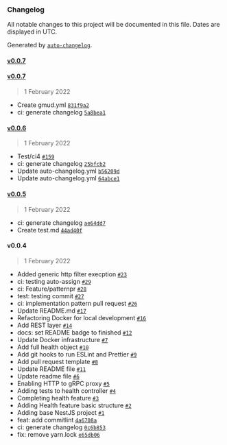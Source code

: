 ### Changelog

All notable changes to this project will be documented in this file. Dates are displayed in UTC.

Generated by [`auto-changelog`](https://github.com/CookPete/auto-changelog).

#### [v0.0.7](https://github.com/madeiramadeirabr/nest-service-template/compare/v0.0.7...v0.0.7)

#### [v0.0.7](https://github.com/madeiramadeirabr/nest-service-template/compare/v0.0.6...v0.0.7)

> 1 February 2022

- Create gmud.yml [`831f9a2`](https://github.com/madeiramadeirabr/nest-service-template/commit/831f9a25a4486d150d383f53157fdcc395205f9f)
- ci: generate changelog [`5a8bea1`](https://github.com/madeiramadeirabr/nest-service-template/commit/5a8bea178e680e57e6a68830230a4d42369c5dd9)

#### [v0.0.6](https://github.com/madeiramadeirabr/nest-service-template/compare/v0.0.5...v0.0.6)

> 1 February 2022

- Test/ci4 [`#159`](https://github.com/madeiramadeirabr/nest-service-template/pull/159)
- ci: generate changelog [`25bfcb2`](https://github.com/madeiramadeirabr/nest-service-template/commit/25bfcb2991bf94ac7b29f9fe097bb119da47fae0)
- Update auto-changelog.yml [`b56209d`](https://github.com/madeiramadeirabr/nest-service-template/commit/b56209daf18a6f451bae3c78e24041a5e665d3a9)
- Update auto-changelog.yml [`64abce1`](https://github.com/madeiramadeirabr/nest-service-template/commit/64abce198e7f8ea09599dc8e4d01a66c4d6a0280)

#### [v0.0.5](https://github.com/madeiramadeirabr/nest-service-template/compare/v0.0.4...v0.0.5)

> 1 February 2022

- ci: generate changelog [`ae64dd7`](https://github.com/madeiramadeirabr/nest-service-template/commit/ae64dd75a7a5a97bfeb51a0e0bb4bdb7a74db107)
- Create test.md [`44ad40f`](https://github.com/madeiramadeirabr/nest-service-template/commit/44ad40fb680725fbb3b40590dd9668d6af02c483)

#### v0.0.4

> 1 February 2022

- Added generic http filter execption [`#23`](https://github.com/madeiramadeirabr/nest-service-template/pull/23)
- ci: testing auto-assign [`#29`](https://github.com/madeiramadeirabr/nest-service-template/pull/29)
- ci: Feature/patternpr [`#28`](https://github.com/madeiramadeirabr/nest-service-template/pull/28)
- test: testing commit [`#27`](https://github.com/madeiramadeirabr/nest-service-template/pull/27)
- ci: implementation pattern pull request [`#26`](https://github.com/madeiramadeirabr/nest-service-template/pull/26)
- Update README.md [`#17`](https://github.com/madeiramadeirabr/nest-service-template/pull/17)
- Refactoring Docker for local development [`#16`](https://github.com/madeiramadeirabr/nest-service-template/pull/16)
- Add REST layer [`#14`](https://github.com/madeiramadeirabr/nest-service-template/pull/14)
- docs: set README badge to finished [`#12`](https://github.com/madeiramadeirabr/nest-service-template/pull/12)
- Update Docker infrastructure [`#7`](https://github.com/madeiramadeirabr/nest-service-template/pull/7)
- Add full health object [`#10`](https://github.com/madeiramadeirabr/nest-service-template/pull/10)
- Add git hooks to run ESLint and Prettier [`#9`](https://github.com/madeiramadeirabr/nest-service-template/pull/9)
- Add pull request template [`#8`](https://github.com/madeiramadeirabr/nest-service-template/pull/8)
- Update README file [`#11`](https://github.com/madeiramadeirabr/nest-service-template/pull/11)
- Update readme file [`#6`](https://github.com/madeiramadeirabr/nest-service-template/pull/6)
- Enabling HTTP to gRPC proxy [`#5`](https://github.com/madeiramadeirabr/nest-service-template/pull/5)
- Adding tests to health controller [`#4`](https://github.com/madeiramadeirabr/nest-service-template/pull/4)
- Completing health feature [`#3`](https://github.com/madeiramadeirabr/nest-service-template/pull/3)
- Adding Health feature basic structure [`#2`](https://github.com/madeiramadeirabr/nest-service-template/pull/2)
- Adding base NestJS project [`#1`](https://github.com/madeiramadeirabr/nest-service-template/pull/1)
- feat: add commitlint [`4a6708a`](https://github.com/madeiramadeirabr/nest-service-template/commit/4a6708a7d745ba4b3e9b8cab5072d3996ca9f91e)
- ci: generate changelog [`0c6b853`](https://github.com/madeiramadeirabr/nest-service-template/commit/0c6b8530a9fb04a636f3a0e9c9cde93d0e643c16)
- fix: remove yarn.lock [`e65db06`](https://github.com/madeiramadeirabr/nest-service-template/commit/e65db0618ea0a432dfc209d3f547db137c54e30d)

